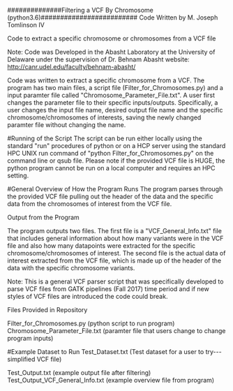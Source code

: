 ##############Filtering a VCF By Chromosome (python3.6)#########################
Code Written by M. Joseph Tomlinson IV

Code to extract a specific chromosome or chromosomes from a VCF file

Note: Code was Developed in the Abasht Laboratory at the University of Delaware under
the supervision of Dr. Behnam Abasht
website: http://canr.udel.edu/faculty/behnam-abasht/

Code was written to extract a specific chromosome from a VCF. The program has two main files, a script file (Filter_for_Chromosomes.py)
and a input paramter file called "Chromosome_Parameter_File.txt". A user first changes the parameter file to their specific inputs/outputs.
Specifically, a user changes the input file name, desired output file name and the
specific chromosome/chromosomes of interests, saving the newly changed paramter file without changing the name.

#Running of the Script
The script can be run either locally using the standard "run" procedures of python
or on a HCP server using the standard HPC UNIX run command of "python Filter_for_Chromosomes.py"
on the command line or qsub file. Please note if the provided VCF file is HUGE, the python program cannot be run
on a local computer and requires an HPC setting.  

#General Overview of How the Program Runs
The program parses through the provided VCF file pulling out the header of the data and the specific data from
the chromosomes of interest from the VCF file.

Output from the Program

The program outputs two files. The first file is a "VCF_General_Info.txt" file that includes general information
about how many variants were in the VCF file and also how many datapoints were extracted for the specific chromosome/chromosomes
of interest. The second file is the actual data of interest extracted from the VCF file, which is made up of the header of the
data with the specific chromosome variants.

Note: This is a general VCF parser script that was specifically developed to parse VCF files from GATK pipelines (Fall 2017)
time period and if new styles of VCF files are introduced the code could break. 

Files Provided in Repository

Filter_for_Chromosomes.py (python script to run program)
Chromosome_Parameter_File.txt (paramter file that users change to change program inputs)

#Example Dataset to Run
Test_Dataset.txt (Test dataset for a user to try---simplified VCF file)

Test_Output.txt (example output file after filtering)
Test_Output_VCF_General_Info.txt (example overview file from program)
